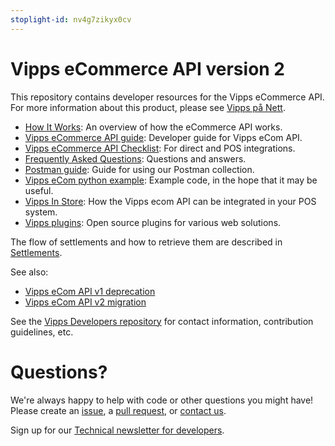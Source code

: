 ```yaml
---
stoplight-id: nv4g7zikyx0cv
---
```


# Vipps eCommerce API version 2

This repository contains developer resources for the Vipps eCommerce API.
For more information about this product, please see
[Vipps på Nett](https://www.vipps.no/produkter-og-tjenester/bedrift/ta-betalt-paa-nett/ta-betalt-paa-nett/).

* [How It Works](https://github.com/vippsas/vipps-ecom-api/blob/master/vipps-ecom-api-howitworks.md): An overview of how the eCommerce API works.
* [Vipps eCommerce API guide](vipps-ecom-api.md): Developer guide for Vipps eCom API.
* [Vipps eCommerce API Checklist](vipps-ecom-api-checklist.md): For direct and POS integrations.
* [Frequently Asked Questions](vipps-ecom-api-faq.md): Questions and answers.
* [Postman guide](vipps-ecom-postman.md): Guide for using our Postman collection.
* [Vipps eCom python example](https://github.com/vippsas/vipps-developers/tree/master/code-examples/ecom_python_example): Example code, in the hope that it may be useful.
* [Vipps In Store](https://github.com/vippsas/vipps-ecom-api/blob/master/vipps-in-store-howitworks.md): How the Vipps ecom API can be integrated in your POS system.
* [Vipps plugins](https://github.com/vippsas/vipps-plugins): Open source plugins for various web solutions.

The flow of settlements and how to retrieve them are described in
[Settlements](https://github.com/vippsas/vipps-developers/tree/master/settlements).

See also:
* [Vipps eCom API v1 deprecation](v1-deprecation.md)
* [Vipps eCom API v2 migration](v1-migration.md)

See the [Vipps Developers repository](https://github.com/vippsas/vipps-developers)
for contact information, contribution guidelines, etc.

# Questions?

We're always happy to help with code or other questions you might have!
Please create an [issue](https://github.com/vippsas/vipps-ecom-api/issues),
a [pull request](https://github.com/vippsas/vipps-ecom-api/pulls),
or [contact us](https://github.com/vippsas/vipps-developers/blob/master/contact.md).

Sign up for our [Technical newsletter for developers](https://github.com/vippsas/vipps-developers/tree/master/newsletters).
